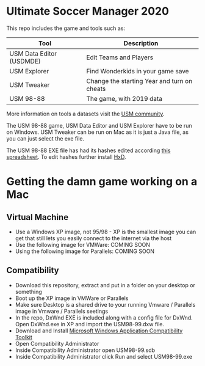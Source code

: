 # Ultimate Soccer Manager 2020

This repo includes the game and tools such as:

| Tool | Description |
|---|---|
| USM Data Editor (USDMDE) | Edit Teams and Players |
| USM Explorer | Find Wonderkids in your game save |
| USM Tweaker | Change the starting Year and turn on cheats |
| USM 98-88 | The game, with 2019 data | 

More information on tools a datasets visit the [USM community](http://usm.dynamic-mess.com/downloads/tools/).

The USM 98-88 game, USM Data Editor and USM Explorer have to be run on Windows. USM Tweaker can be run on Mac as it is just a Java file, as you can just select the exe file.

The USM 98-88 EXE file has had its hashes edited according [this spreadsheet](https://docs.google.com/spreadsheets/d/17TogN3t7KEJG2iqTcW-Yw57upIHOR9e5NWLWhP6Dsq8/edit?fbclid=IwAR06JqrBO7tsmDdjwzfzbQGSjMY1l_-4p8SrMlgV5sCH8OSgP0IkvOCJCbA#gid=427331404). To edit hashes further install [HxD](https://mh-nexus.de/en/hxd/).

# Getting the damn game working on a Mac

## Virtual Machine

* Use a Windows XP image, not 95/98 - XP is the smallest image you can get that still lets you easily connect to the internet via the host
* Use the following image for VMWare: COMING SOON
* Using the following image for Parallels: COMING SOON

## Compatibility

* Download this repository, extract and put in a folder on your desktop or something
* Boot up the XP image in VMWare or Parallels
* Make sure Desktop is a shared drive to your running Vmware / Parallels image in Vmware / Parallels seetings 
* In the repo, DxWnd EXE is included along with a config file for DxWnd. Open DxWnd.exe in XP and import the USM98-99.dxw file.
* Download and Install [Microsoft Windows Application Compatibility Toolkit](https://download.cnet.com/Microsoft-Windows-Application-Compatibility-Toolkit/3000-2352_4-10067306.html)
* Open Compatibility Administrator
* Inside Compatibility Administrator open USM98-99.sdb
* Inside Compatibility Administrator click Run and select USM98-99.exe

